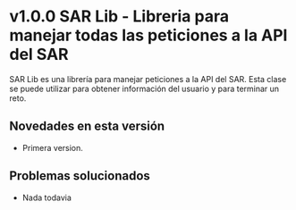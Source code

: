 # v1.0.0 SAR Lib - Libreria para manejar todas las peticiones a la API del SAR

SAR Lib es una librería para manejar peticiones a la API del SAR. Esta clase se puede utilizar para obtener información del usuario y para terminar un reto.

## Novedades en esta versión
 - Primera version.
  
## Problemas solucionados
 - Nada todavia